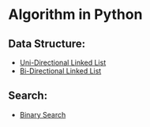 # Algorithm in Python

## Data Structure:
  * [Uni-Directional Linked List](data_structure/Linked%20List/UniLinkedList.py)
  * [Bi-Directional Linked List](data_structure/Linked%20List/BiLinkedList.py)
  
## Search:
  * [Binary Search](search/Binary%20Search/binary_search.py)
